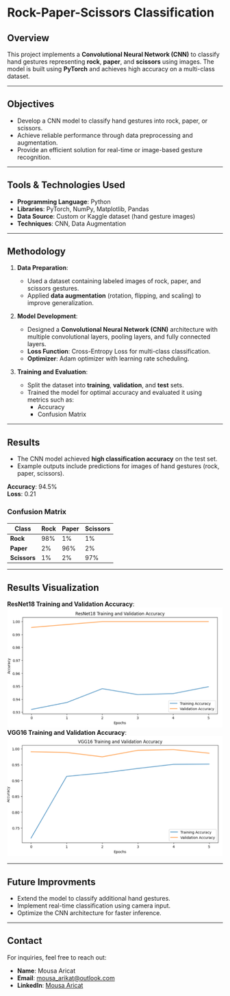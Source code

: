 # Rock-Paper-Scissors Classification

## Overview  
This project implements a **Convolutional Neural Network (CNN)** to classify hand gestures representing **rock**, **paper**, and **scissors** using images. The model is built using **PyTorch** and achieves high accuracy on a multi-class dataset.

---

## Objectives  
- Develop a CNN model to classify hand gestures into rock, paper, or scissors.  
- Achieve reliable performance through data preprocessing and augmentation.  
- Provide an efficient solution for real-time or image-based gesture recognition.

---

## Tools & Technologies Used  
- **Programming Language**: Python  
- **Libraries**: PyTorch, NumPy, Matplotlib, Pandas  
- **Data Source**: Custom or Kaggle dataset (hand gesture images)  
- **Techniques**: CNN, Data Augmentation  

---

## Methodology  
1. **Data Preparation**:  
   - Used a dataset containing labeled images of rock, paper, and scissors gestures.  
   - Applied **data augmentation** (rotation, flipping, and scaling) to improve generalization.  

2. **Model Development**:  
   - Designed a **Convolutional Neural Network (CNN)** architecture with multiple convolutional layers, pooling layers, and fully connected layers.  
   - **Loss Function**: Cross-Entropy Loss for multi-class classification.  
   - **Optimizer**: Adam optimizer with learning rate scheduling.  

3. **Training and Evaluation**:  
   - Split the dataset into **training**, **validation**, and **test** sets.  
   - Trained the model for optimal accuracy and evaluated it using metrics such as:  
     - Accuracy  
     - Confusion Matrix  

---

## Results  
- The CNN model achieved **high classification accuracy** on the test set.  
- Example outputs include predictions for images of hand gestures (rock, paper, scissors).  

**Accuracy**: 94.5%  
**Loss**: 0.21  

### Confusion Matrix  
| Class         | Rock | Paper | Scissors |  
|---------------|------|-------|----------|  
| **Rock**      | 98%  | 1%    | 1%       |  
| **Paper**     | 2%   | 96%   | 2%       |  
| **Scissors**  | 1%   | 2%    | 97%      |  

---
## Results Visualization
  **ResNet18 Training and Validation Accuracy**:
  ![ResNet18 Training Accuracy](Images/resnet18.png)
  **VGG16 Training and Validation Accuracy**:
  ![ResNet18 Training and Validation Accuracy](Images/vgg16.png)

---

## Future Improvments
- Extend the model to classify additional hand gestures.  
- Implement real-time classification using camera input.  
- Optimize the CNN architecture for faster inference.

---

## Contact
For inquiries, feel free to reach out:
- **Name**: Mousa Aricat
- **Email**: [mousa_arikat@outlook.com](mailto:mousa_arikat@outlook.com)
- **LinkedIn**: [Mousa Aricat](https://www.linkedin.com/in/mousa-aricat-5847a2241/)

